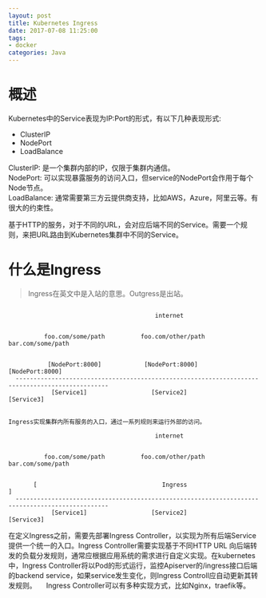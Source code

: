 ```yaml
---
layout: post
title: Kubernetes Ingress
date: 2017-07-08 11:25:00
tags:
- docker
categories: Java
---
```



# 概述
Kubernetes中的Service表现为IP:Port的形式，有以下几种表现形式:
* ClusterIP
* NodePort
* LoadBalance

ClusterIP: 是一个集群内部的IP，仅限于集群内通信。        
NodePort: 可以实现暴露服务的访问入口，但service的NodePort会作用于每个Node节点。        
LoadBalance: 通常需要第三方云提供商支持，比如AWS，Azure，阿里云等。有很大的约束性。

基于HTTP的服务，对于不同的URL，会对应后端不同的Service。需要一个规则，来把URL路由到Kubernetes集群中不同的Service。

# 什么是Ingress
> Ingress在英文中是入站的意思。Outgress是出站。
```text

                                         internet
                    
                    
          foo.com/some/path          foo.com/other/path              bar.com/some/path         
              
              
           [NodePort:8000]            [NodePort:8000]                  [NodePort:8000]
  ------------------------------------------------------------------------------------------------      
            [Service1]                  [Service2]                       [Service3]


Ingress实现集群内所有服务的入口，通过一系列规则来运行外部的访问。

                                         internet
                    
                    
          foo.com/some/path          foo.com/other/path              bar.com/some/path         
              
              
       [                                   Ingress                                            ]            
  ------------------------------------------------------------------------------------------------      
            [Service1]                  [Service2]                       [Service3]

```
在定义Ingress之前，需要先部署Ingress Controller，以实现为所有后端Service提供一个统一的入口。Ingress Controller需要实现基于不同HTTP URL 向后端转发的负载分发规则，通常应根据应用系统的需求进行自定义实现。在kubernetes中，Ingress Controller将以Pod的形式运行，监控Apiserver的/ingress接口后端的backend service，如果service发生变化，则Ingress Controll应自动更新其转发规则。             
Ingress Controller可以有多种实现方式，比如Nginx，traefik等。






